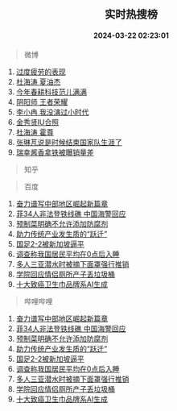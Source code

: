 <div align="center"><h2>实时热搜榜</h2><h4>2024-03-22 02:23:01</h4></div>

> 微博  

1. [过度疲劳的表现](https://s.weibo.com/weibo?q=%E8%BF%87%E5%BA%A6%E7%96%B2%E5%8A%B3%E7%9A%84%E8%A1%A8%E7%8E%B0&t=31&band_rank=1&Refer=top)<br />
2. [杜海涛 夏油杰](https://s.weibo.com/weibo?q=%E6%9D%9C%E6%B5%B7%E6%B6%9B%20%E5%A4%8F%E6%B2%B9%E6%9D%B0&t=31&band_rank=2&Refer=top)<br />
3. [今年春耕科技范儿满满](https://s.weibo.com/weibo?q=%23%E4%BB%8A%E5%B9%B4%E6%98%A5%E8%80%95%E7%A7%91%E6%8A%80%E8%8C%83%E5%84%BF%E6%BB%A1%E6%BB%A1%23&t=31&band_rank=3&Refer=top)<br />
4. [阴阳师 王者荣耀](https://s.weibo.com/weibo?q=%E9%98%B4%E9%98%B3%E5%B8%88%20%E7%8E%8B%E8%80%85%E8%8D%A3%E8%80%80&t=31&band_rank=4&Refer=top)<br />
5. [李小冉 我没演过小时代](https://s.weibo.com/weibo?q=%E6%9D%8E%E5%B0%8F%E5%86%89%20%E6%88%91%E6%B2%A1%E6%BC%94%E8%BF%87%E5%B0%8F%E6%97%B6%E4%BB%A3&t=31&band_rank=5&Refer=top)<br />
6. [金秀贤IU合照](https://s.weibo.com/weibo?q=%23%E9%87%91%E7%A7%80%E8%B4%A4IU%E5%90%88%E7%85%A7%23&t=31&band_rank=6&Refer=top)<br />
7. [杜海涛 霍尊](https://s.weibo.com/weibo?q=%E6%9D%9C%E6%B5%B7%E6%B6%9B%20%E9%9C%8D%E5%B0%8A&t=31&band_rank=7&Refer=top)<br />
8. [张琳芃说是时候结束国家队生涯了](https://s.weibo.com/weibo?q=%23%E5%BC%A0%E7%90%B3%E8%8A%83%E8%AF%B4%E6%98%AF%E6%97%B6%E5%80%99%E7%BB%93%E6%9D%9F%E5%9B%BD%E5%AE%B6%E9%98%9F%E7%94%9F%E6%B6%AF%E4%BA%86%23&t=31&band_rank=8&Refer=top)<br />
9. [瑞幸酱香拿铁被曝销量差](https://s.weibo.com/weibo?q=%23%E7%91%9E%E5%B9%B8%E9%85%B1%E9%A6%99%E6%8B%BF%E9%93%81%E8%A2%AB%E6%9B%9D%E9%94%80%E9%87%8F%E5%B7%AE%23&t=31&band_rank=9&Refer=top)<br />

> 知乎  


> 百度  

1. [奋力谱写中部地区崛起新篇章](https://www.baidu.com/s?wd=%E5%A5%8B%E5%8A%9B%E8%B0%B1%E5%86%99%E4%B8%AD%E9%83%A8%E5%9C%B0%E5%8C%BA%E5%B4%9B%E8%B5%B7%E6%96%B0%E7%AF%87%E7%AB%A0&sa=fyb_news&rsv_dl=fyb_news)<br />
2. [菲34人非法登铁线礁 中国海警回应](https://www.baidu.com/s?wd=%E8%8F%B234%E4%BA%BA%E9%9D%9E%E6%B3%95%E7%99%BB%E9%93%81%E7%BA%BF%E7%A4%81+%E4%B8%AD%E5%9B%BD%E6%B5%B7%E8%AD%A6%E5%9B%9E%E5%BA%94&sa=fyb_news&rsv_dl=fyb_news)<br />
3. [预制菜明确不允许添加防腐剂](https://www.baidu.com/s?wd=%E9%A2%84%E5%88%B6%E8%8F%9C%E6%98%8E%E7%A1%AE%E4%B8%8D%E5%85%81%E8%AE%B8%E6%B7%BB%E5%8A%A0%E9%98%B2%E8%85%90%E5%89%82&sa=fyb_news&rsv_dl=fyb_news)<br />
4. [助力传统产业发生质的“跃迁”](https://www.baidu.com/s?wd=%E5%8A%A9%E5%8A%9B%E4%BC%A0%E7%BB%9F%E4%BA%A7%E4%B8%9A%E5%8F%91%E7%94%9F%E8%B4%A8%E7%9A%84%E2%80%9C%E8%B7%83%E8%BF%81%E2%80%9D&sa=fyb_news&rsv_dl=fyb_news)<br />
5. [国足2-2被新加坡逼平](https://www.baidu.com/s?wd=%E5%9B%BD%E8%B6%B32-2%E8%A2%AB%E6%96%B0%E5%8A%A0%E5%9D%A1%E9%80%BC%E5%B9%B3&sa=fyb_news&rsv_dl=fyb_news)<br />
6. [调查称我国居民平均在0点后入睡](https://www.baidu.com/s?wd=%E8%B0%83%E6%9F%A5%E7%A7%B0%E6%88%91%E5%9B%BD%E5%B1%85%E6%B0%91%E5%B9%B3%E5%9D%87%E5%9C%A80%E7%82%B9%E5%90%8E%E5%85%A5%E7%9D%A1&sa=fyb_news&rsv_dl=fyb_news)<br />
7. [多人三亚潜水时被摘下面罩强行推销](https://www.baidu.com/s?wd=%E5%A4%9A%E4%BA%BA%E4%B8%89%E4%BA%9A%E6%BD%9C%E6%B0%B4%E6%97%B6%E8%A2%AB%E6%91%98%E4%B8%8B%E9%9D%A2%E7%BD%A9%E5%BC%BA%E8%A1%8C%E6%8E%A8%E9%94%80&sa=fyb_news&rsv_dl=fyb_news)<br />
8. [学院回应情侣厕所产子丢垃圾桶](https://www.baidu.com/s?wd=%E5%AD%A6%E9%99%A2%E5%9B%9E%E5%BA%94%E6%83%85%E4%BE%A3%E5%8E%95%E6%89%80%E4%BA%A7%E5%AD%90%E4%B8%A2%E5%9E%83%E5%9C%BE%E6%A1%B6&sa=fyb_news&rsv_dl=fyb_news)<br />
9. [十大致癌卫生巾品牌系AI生成](https://www.baidu.com/s?wd=%E5%8D%81%E5%A4%A7%E8%87%B4%E7%99%8C%E5%8D%AB%E7%94%9F%E5%B7%BE%E5%93%81%E7%89%8C%E7%B3%BBAI%E7%94%9F%E6%88%90&sa=fyb_news&rsv_dl=fyb_news)<br />

> 哔哩哔哩  

1. [奋力谱写中部地区崛起新篇章](https://www.baidu.com/s?wd=%E5%A5%8B%E5%8A%9B%E8%B0%B1%E5%86%99%E4%B8%AD%E9%83%A8%E5%9C%B0%E5%8C%BA%E5%B4%9B%E8%B5%B7%E6%96%B0%E7%AF%87%E7%AB%A0&sa=fyb_news&rsv_dl=fyb_news)<br />
2. [菲34人非法登铁线礁 中国海警回应](https://www.baidu.com/s?wd=%E8%8F%B234%E4%BA%BA%E9%9D%9E%E6%B3%95%E7%99%BB%E9%93%81%E7%BA%BF%E7%A4%81+%E4%B8%AD%E5%9B%BD%E6%B5%B7%E8%AD%A6%E5%9B%9E%E5%BA%94&sa=fyb_news&rsv_dl=fyb_news)<br />
3. [预制菜明确不允许添加防腐剂](https://www.baidu.com/s?wd=%E9%A2%84%E5%88%B6%E8%8F%9C%E6%98%8E%E7%A1%AE%E4%B8%8D%E5%85%81%E8%AE%B8%E6%B7%BB%E5%8A%A0%E9%98%B2%E8%85%90%E5%89%82&sa=fyb_news&rsv_dl=fyb_news)<br />
4. [助力传统产业发生质的“跃迁”](https://www.baidu.com/s?wd=%E5%8A%A9%E5%8A%9B%E4%BC%A0%E7%BB%9F%E4%BA%A7%E4%B8%9A%E5%8F%91%E7%94%9F%E8%B4%A8%E7%9A%84%E2%80%9C%E8%B7%83%E8%BF%81%E2%80%9D&sa=fyb_news&rsv_dl=fyb_news)<br />
5. [国足2-2被新加坡逼平](https://www.baidu.com/s?wd=%E5%9B%BD%E8%B6%B32-2%E8%A2%AB%E6%96%B0%E5%8A%A0%E5%9D%A1%E9%80%BC%E5%B9%B3&sa=fyb_news&rsv_dl=fyb_news)<br />
6. [调查称我国居民平均在0点后入睡](https://www.baidu.com/s?wd=%E8%B0%83%E6%9F%A5%E7%A7%B0%E6%88%91%E5%9B%BD%E5%B1%85%E6%B0%91%E5%B9%B3%E5%9D%87%E5%9C%A80%E7%82%B9%E5%90%8E%E5%85%A5%E7%9D%A1&sa=fyb_news&rsv_dl=fyb_news)<br />
7. [多人三亚潜水时被摘下面罩强行推销](https://www.baidu.com/s?wd=%E5%A4%9A%E4%BA%BA%E4%B8%89%E4%BA%9A%E6%BD%9C%E6%B0%B4%E6%97%B6%E8%A2%AB%E6%91%98%E4%B8%8B%E9%9D%A2%E7%BD%A9%E5%BC%BA%E8%A1%8C%E6%8E%A8%E9%94%80&sa=fyb_news&rsv_dl=fyb_news)<br />
8. [学院回应情侣厕所产子丢垃圾桶](https://www.baidu.com/s?wd=%E5%AD%A6%E9%99%A2%E5%9B%9E%E5%BA%94%E6%83%85%E4%BE%A3%E5%8E%95%E6%89%80%E4%BA%A7%E5%AD%90%E4%B8%A2%E5%9E%83%E5%9C%BE%E6%A1%B6&sa=fyb_news&rsv_dl=fyb_news)<br />
9. [十大致癌卫生巾品牌系AI生成](https://www.baidu.com/s?wd=%E5%8D%81%E5%A4%A7%E8%87%B4%E7%99%8C%E5%8D%AB%E7%94%9F%E5%B7%BE%E5%93%81%E7%89%8C%E7%B3%BBAI%E7%94%9F%E6%88%90&sa=fyb_news&rsv_dl=fyb_news)<br />
